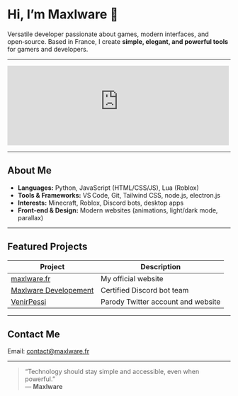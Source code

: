 # Hi, I’m Maxlware 👋

Versatile developer passionate about games, modern interfaces, and open‑source. Based in France, I create **simple, elegant, and powerful tools** for gamers and developers.

---

<iframe src="https://github-readme-stats.vercel.app/api?username=maxlware-fr&show_icons=true&theme=dark" height="180" width="500" frameborder="0"></iframe>

---

## About Me
- **Languages:** Python, JavaScript (HTML/CSS/JS), Lua (Roblox)
- **Tools & Frameworks:** VS Code, Git, Tailwind CSS, node.js, electron.js
- **Interests:** Minecraft, Roblox, Discord bots, desktop apps  
- **Front-end & Design:** Modern websites (animations, light/dark mode, parallax)  

---

## Featured Projects
| Project | Description |
|---------|-------------|
| [maxlware.fr](https://maxlware.fr) | My official website |
| [Maxlware Developement](https://dev.maxlware.fr) | Certified Discord bot team |
| [VenirPessi](https://venirpessi.eletrix.fr) | Parody Twitter account and website |

---

## Contact Me
Email: [contact@maxlware.fr](mailto:contact@maxlware.fr)

---

> “Technology should stay simple and accessible, even when powerful.”  
> — **Maxlware**
